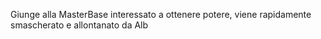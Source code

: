 Giunge alla MasterBase interessato a ottenere potere, viene rapidamente smascherato e allontanato da Alb